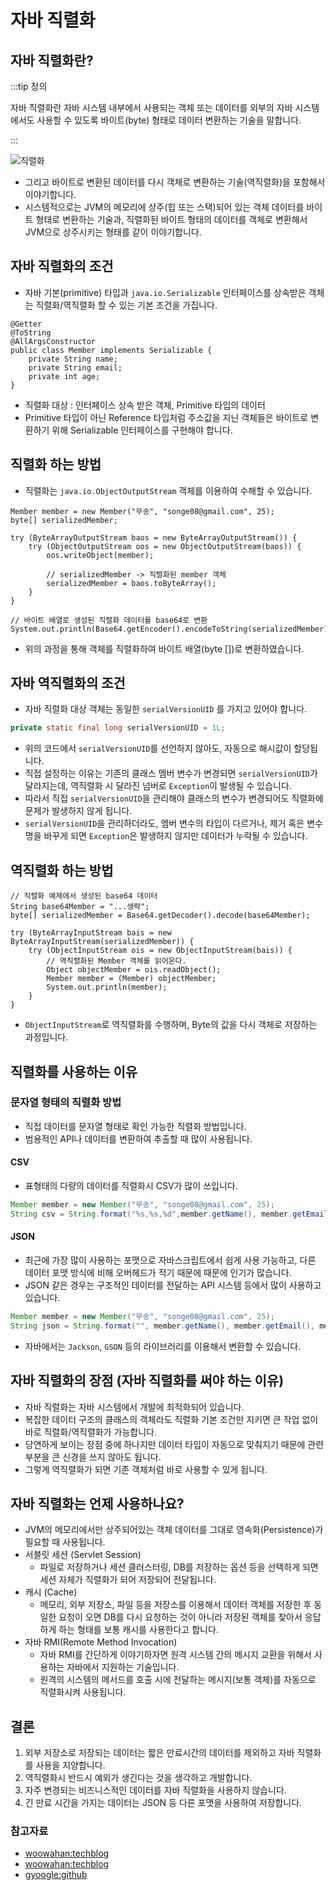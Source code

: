 # 자바 직렬화

## 자바 직렬화란?

:::tip 정의

자바 직렬화란 자바 시스템 내부에서 사용되는 객체 또는 데이터를 외부의 자바 시스템에서도 사용할 수 있도록 바이트(byte) 형태로 데이터 변환하는 기술을 말합니다.

:::

![직렬화](https://user-images.githubusercontent.com/50647845/184266576-e184a864-b8b7-424d-bce8-e9021e629758.png)

- 그리고 바이트로 변환된 데이터를 다시 객체로 변환하는 기술(역직렬화)을 포함해서 이야기합니다.
- 시스템적으로는 JVM의 메모리에 상주(힙 또는 스택)되어 있는 객체 데이터를 바이트 형태로 변환하는 기술과, 직렬화된 바이트 형태의 데이터를 객체로 변환해서 JVM으로 상주시키는 형태를 같이 이야기합니다.

## 자바 직렬화의 조건

- 자바 기본(primitive) 타입과 `java.io.Serializable` 인터페이스를 상속받은 객체는 직렬화/역직렬화 할 수 있는 기본 조건을 가집니다.

```java{4}
@Getter
@ToString
@AllArgsConstructor
public class Member implements Serializable {
    private String name;
    private String email;
    private int age;
}
```

- 직렬화 대상 : 인터페이스 상속 받은 객체, Primitive 타입의 데이터
- Primitive 타입이 아닌 Reference 타입처럼 주소값을 지닌 객체들은 바이트로 변환하기 위해 Serializable 인터페이스를 구현해야 합니다.

## 직렬화 하는 방법

- 직렬화는 `java.io.ObjectOutputStream` 객체를 이용하여 수해할 수 있습니다.

```java{6,9}
Member member = new Member("무송", "songe08@gmail.com", 25);
byte[] serializedMember;

try (ByteArrayOutputStream baos = new ByteArrayOutputStream()) {
    try (ObjectOutputStream oos = new ObjectOutputStream(baos)) {
        oos.writeObject(member);
        
        // serializedMember -> 직렬화된 member 객체 
        serializedMember = baos.toByteArray();
    }
}

// 바이트 배열로 생성된 직렬화 데이터를 base64로 변환
System.out.println(Base64.getEncoder().encodeToString(serializedMember));
```

- 위의 과정을 통해 객체를 직렬화하여 바이트 배열(byte [])로 변환하였습니다.

## 자바 역직렬화의 조건

- 자바 직렬화 대상 객체는 동일한 `serialVersionUID` 를 가지고 있어야 합니다.

```java
private static final long serialVersionUID = 1L;
```

- 위의 코드에서 `serialVersionUID`를 선언하지 않아도, 자동으로 해시값이 할당됩니다.
- 직접 설정하는 이유는 기존의 클래스 멤버 변수가 변경되면 `serialVersionUID`가 달라지는데, 역직렬화 시 달라진 넘버로 `Exception`이 발생될 수 있습니다.
- 따라서 직접 `serialVersionUID`을 관리해야 클래스의 변수가 변경되어도 직렬화에 문제가 발생하지 않게 됩니다.
- `serialVersionUID`을 관리하더라도, 멤버 변수의 타입이 다르거나, 제거 혹은 변수명을 바꾸게 되면 `Exception`은 발생하지 않지만 데이터가 누락될 수 있습니다.

## 역직렬화 하는 방법

```java{6,8}
// 직렬화 예제에서 생성된 base64 데이터 
String base64Member = "...생략";
byte[] serializedMember = Base64.getDecoder().decode(base64Member);

try (ByteArrayInputStream bais = new ByteArrayInputStream(serializedMember)) {
    try (ObjectInputStream ois = new ObjectInputStream(bais)) {
        // 역직렬화된 Member 객체를 읽어온다.
        Object objectMember = ois.readObject();
        Member member = (Member) objectMember;
        System.out.println(member);
    }
}
```

- `ObjectInputStream`로 역직렬화를 수행하며, Byte의 값을 다시 객체로 저장하는 과정입니다.

## 직렬화를 사용하는 이유

### 문자열 형태의 직렬화 방법

- 직접 데이터를 문자열 형태로 확인 가능한 직렬화 방법입니다. 
- 범용적인 API나 데이터를 변환하여 추출할 때 많이 사용됩니다.

#### CSV

- 표형태의 다량의 데이터를 직렬화시 CSV가 많이 쓰입니다.

```java
Member member = new Member("무송", "songe08@gmail.com", 25);
String csv = String.format("%s,%s,%d",member.getName(), member.getEmail(), member.getAge()); 
```

#### JSON

- 최근에 가장 많이 사용하는 포맷으로 자바스크립트에서 쉽게 사용 가능하고, 다른 데이터 포맷 방식에 비해 오버헤드가 적기 때문에 때문에 인기가 많습니다.
- JSON 같은 경우는 구조적인 데이터를 전달하는 API 시스템 등에서 많이 사용하고 있습니다.

```java
Member member = new Member("무송", "songe08@gmail.com", 25);
String json = String.format("", member.getName(), member.getEmail(), member.getAge());
```

- 자바에서는 `Jackson`, `GSON` 등의 라이브러리를 이용해서 변환할 수 있습니다.

## 자바 직렬화의 장점 (자바 직렬화를 써야 하는 이유)

- 자바 직렬화는 자바 시스템에서 개발에 최적화되어 있습니다.
- 복잡한 데이터 구조의 클래스의 객체라도 직렬화 기본 조건만 지키면 큰 작업 없이 바로 직렬화/역직렬화가 가능합니다.
- 당연하게 보이는 장점 중에 하나지만 데이터 타입이 자동으로 맞춰지기 때문에 관련 부분을 큰 신경을 쓰지 않아도 됩니다.
- 그렇게 역직렬화가 되면 기존 객체처럼 바로 사용할 수 있게 됩니다. 

## 자바 직렬화는 언제 사용하나요?

- JVM의 메모리에서만 상주되어있는 객체 데이터를 그대로 영속화(Persistence)가 필요할 때 사용됩니다.
- 서블릿 세션 (Servlet Session)
  - 파일로 저장하거나 세션 클러스터링, DB를 저장하는 옵션 등을 선택하게 되면 세션 자체가 직렬화가 되어 저장되어 전달됩니다.
- 캐시 (Cache)
  - 메모리, 외부 저장소, 파일 등을 저장소를 이용해서 데이터 객체를 저장한 후 동일한 요청이 오면 DB를 다시 요청하는 것이 아니라 저장된 객체를 찾아서 응답하게 하는 형태를 보통 캐시를 사용한다고 합니다.
- 자바 RMI(Remote Method Invocation)
  - 자바 RMI를 간단하게 이야기하자면 원격 시스템 간의 메시지 교환을 위해서 사용하는 자바에서 지원하는 기술입니다.
  - 원격의 시스템의 메서드를 호출 시에 전달하는 메시지(보통 객체)를 자동으로 직렬화시켜 사용됩니다.

## 결론

1. 외부 저장소로 저장되는 데이터는 짧은 만료시간의 데이터를 제외하고 자바 직렬화를 사용을 지양합니다.
2. 역직렬화시 반드시 예외가 생긴다는 것을 생각하고 개발합니다. 
3. 자주 변경되는 비즈니스적인 데이터를 자바 직렬화을 사용하지 않습니다.
4. 긴 만료 시간을 가지는 데이터는 JSON 등 다른 포맷을 사용하여 저장합니다.

### 참고자료

- [woowahan:techblog](https://techblog.woowahan.com/2550/)
- [woowahan:techblog](https://techblog.woowahan.com/2551/)
- [gyoogle:github](https://github.com/gyoogle/tech-interview-for-developer/blob/master/Language/%5BJava%5D%20%EC%A7%81%EB%A0%AC%ED%99%94(Serialization).md)
